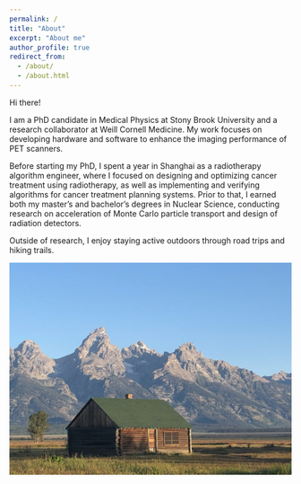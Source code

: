 ```yaml
---
permalink: /
title: "About"
excerpt: "About me"
author_profile: true
redirect_from: 
  - /about/
  - /about.html
---
```


Hi there! 

I am a PhD candidate in Medical Physics at Stony Brook University and a research collaborator at Weill Cornell Medicine. My work focuses on developing hardware and software to enhance the imaging performance of PET scanners.

Before starting my PhD, I spent a year in Shanghai as a radiotherapy algorithm engineer, where I focused on designing and optimizing cancer treatment using radiotherapy, as well as implementing and verifying algorithms for cancer treatment planning systems. Prior to that, I earned both my master’s and bachelor’s degrees in Nuclear Science, conducting research on acceleration of Monte Carlo particle transport and design of radiation detectors.

Outside of research, I enjoy staying active outdoors through road trips and hiking trails.



<!--Text

<figure>
  <img src="/wb/wbIdealHousing.jpg" width="600px" alt="">
  <figcaption>Grand Teton National Park
  </figcaption>
</figure>

<a href="/assets/images/climsim.png"><img src="/images/idealHousing.jpg" width="600px" alt=""> |Grand Teton National Park|
-->

![Alt text](/images/wbIdealHousing.jpg)
